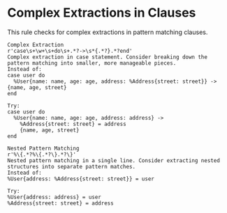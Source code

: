 # Complex Extractions in Clauses

This rule checks for complex extractions in pattern matching clauses.

```pattern
Complex Extraction
r'case\s+\w+\s+do\s+.*?->\s*{.*?}.*?end'
Complex extraction in case statement. Consider breaking down the pattern matching into smaller, more manageable pieces.
Instead of:
case user do
  %User{name: name, age: age, address: %Address{street: street}} -> {name, age, street}
end

Try:
case user do
  %User{name: name, age: age, address: address} ->
    %Address{street: street} = address
    {name, age, street}
end
```

```pattern
Nested Pattern Matching
r'%\{.*?%\{.*?\}.*?\}'
Nested pattern matching in a single line. Consider extracting nested structures into separate pattern matches.
Instead of:
%User{address: %Address{street: street}} = user

Try:
%User{address: address} = user
%Address{street: street} = address
```
